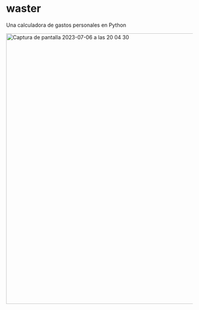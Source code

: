 # waster
Una calculadora de gastos personales en Python

<img width="729" alt="Captura de pantalla 2023-07-06 a las 20 04 30" src="https://github.com/afsh4ck/waster/assets/132138425/6c5508e6-1682-4eb7-ab1a-9aab1ecf5d9c">

